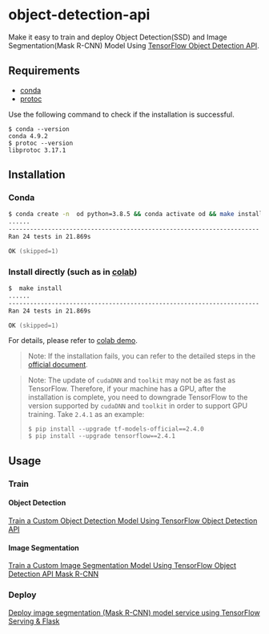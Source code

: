 # object-detection-api

Make it easy to train and deploy Object Detection(SSD) and Image Segmentation(Mask R-CNN) Model Using [TensorFlow Object Detection API](https://github.com/tensorflow/models/tree/master/research/object_detection).

## Requirements

- [conda](https://docs.conda.io/en/latest/miniconda.html)
- [protoc](https://github.com/protocolbuffers/protobuf)

Use the following command to check if the installation is successful.

```shell
$ conda --version
conda 4.9.2
$ protoc --version
libprotoc 3.17.1
```

## Installation

### Conda

```zsh
$ conda create -n  od python=3.8.5 && conda activate od && make install
......
----------------------------------------------------------------------
Ran 24 tests in 21.869s

OK (skipped=1)
```

### Install directly (such as in [colab](https://colab.research.google.com/))

```zsh
$  make install
......
----------------------------------------------------------------------
Ran 24 tests in 21.869s

OK (skipped=1)
```

For details, please refer to [colab demo](./colab/Mask_R_CNN.ipynb).

> Note: If the installation fails, you can refer to the detailed steps in the [official document](https://github.com/tensorflow/models/blob/master/research/object_detection/g3doc/tf2.md).

> Note: The update of `cudaDNN` and `toolkit` may not be as fast as TensorFlow. Therefore, if your machine has a GPU, after the installation is complete, you need to downgrade TensorFlow to the version supported by `cudaDNN` and `toolkit` in order to support GPU training. Take `2.4.1` as an example:
>
> ```shell
> $ pip install --upgrade tf-models-official==2.4.0
> $ pip install --upgrade tensorflow==2.4.1
> ```

## Usage

### Train

#### Object Detection

[Train a Custom Object Detection Model Using TensorFlow Object Detection API](https://makeoptim.com/en/deep-learning/yiai-object-detection)

#### Image Segmentation

[Train a Custom Image Segmentation Model Using TensorFlow Object Detection API Mask R-CNN](https://makeoptim.com/en/deep-learning/yiai-image-segmentation)

### Deploy

[Deploy image segmentation (Mask R-CNN) model service using TensorFlow Serving & Flask](https://makeoptim.com/en/deep-learning/yiai-serving-flask-mask-rcnn)
